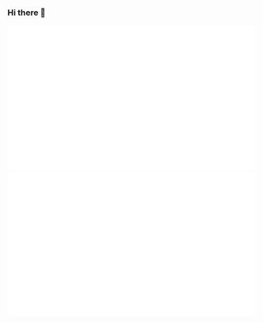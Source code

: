 ### Hi there 👋
![](https://github.com/jenniferwang2/git-stats-/blob/master/generated/overview.svg#gh-dark-mode-only)
![](https://github.com/jenniferwang2/git-stats-/blob/master/generated/languages.svg#gh-dark-mode-only)



<!--
**jenniferwang2/jenniferwang2** is a ✨ _special_ ✨ repository because its `README.md` (this file) appears on your GitHub profile.

Here are some ideas to get you started:

- 🔭 I’m currently working on ...
- 🌱 I’m currently learning ...
- 👯 I’m looking to collaborate on ...
- 🤔 I’m looking for help with ...
- 💬 Ask me about ...
- 📫 How to reach me: ...
- 😄 Pronouns: ...
- ⚡ Fun fact: ...
-->
